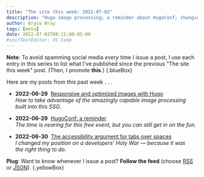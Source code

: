 ```yaml
---
title: "The site this week: 2022-07-02"
description: "Hugo image processing; a reminder about HugoConf; changing sides in a Holy War."
author: Bryce Wray
tags: [meta]
date: 2022-07-02T08:11:00-05:00
#initTextEditor: VS Code
---
```


**Note**: To avoid spamming social media *every* time I issue a post, I use each entry in this series to list what I've published since the previous "The site this week" post. (Then, I promote **this**.)
{.blueBox}

Here are my posts from this past week . . .

- <span class="sansSerif"><strong class="pokey">2022-06-29</strong></span>&nbsp;&nbsp;[Responsive and optimized images with Hugo](/posts/2022/06/responsive-optimized-images-hugo/)\
*How to take advantage of the amazingly capable image processing built into this SSG.*

- <span class="sansSerif"><strong class="pokey">2022-06-29</strong></span>&nbsp;&nbsp;[HugoConf: a reminder](/posts/2022/06/hugoconf-reminder/)\
*The time is nearing for this free event, but you can still get in on the fun.*

- <span class="sansSerif"><strong class="pokey">2022-06-30</strong></span>&nbsp;&nbsp;[The accessibility argument for tabs over spaces](/posts/2022/06/accessibility-argument-tabs-spaces/)\
*I changed my position on a developers’ Holy War — because it was the right thing to do.*

**Plug**: Want to know whenever I issue a post? **Follow the feed** (choose [RSS](/index.xml) or [JSON](/index.json)).
{.yellowBox}
